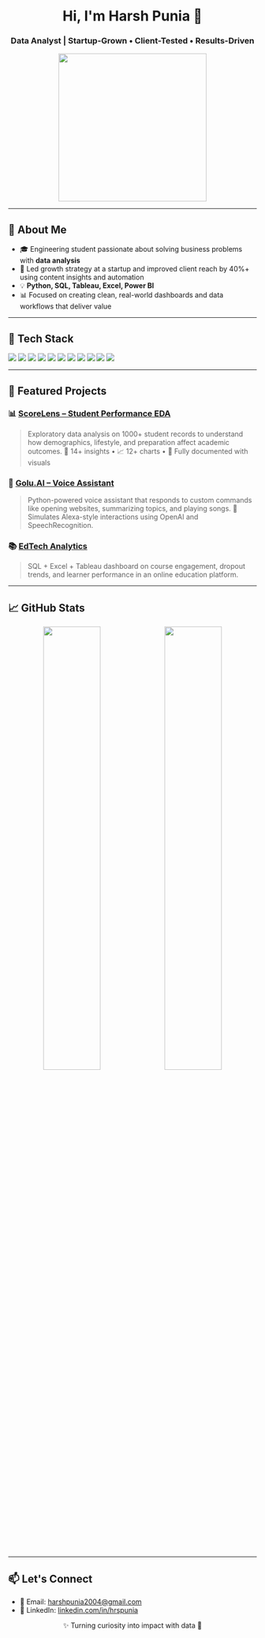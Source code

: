 <h1 align="center">Hi, I'm Harsh Punia 👋</h1>
<h3 align="center">Data Analyst | Startup-Grown • Client-Tested • Results-Driven</h3>

<p align="center">
  <img src="https://media3.giphy.com/media/v1.Y2lkPTc5MGI3NjExaDlvdDQzanNkNnR5b2QwNDZnNW1qYWM5cWpqbGkzNDZodWVoem4zaSZlcD12MV9pbnRlcm5hbF9naWZfYnlfaWQmY3Q9Zw/IPxtpkyoyNYqeXvnfh/giphy.gif" width="300" />
</p>

<hr />

## 📜 About Me

- 🎓 Engineering student passionate about solving business problems with **data analysis**
- 🚀 Led growth strategy at a startup and improved client reach by 40%+ using content insights and automation
- 💡 **Python, SQL, Tableau, Excel, Power BI**
- 📊 Focused on creating clean, real-world dashboards and data workflows that deliver value

<hr />

## 🧰 Tech Stack

<p align="left">
  <img src="https://img.shields.io/badge/Python-3776AB?style=for-the-badge&logo=python&logoColor=white" />
  <img src="https://img.shields.io/badge/MySQL-005E87?style=for-the-badge&logo=mysql&logoColor=white" />
  <img src="https://img.shields.io/badge/Excel-217346?style=for-the-badge&logo=microsoft-excel&logoColor=white" />
  <img src="https://img.shields.io/badge/Tableau-E97627?style=for-the-badge&logo=tableau&logoColor=white" />
  <img src="https://img.shields.io/badge/Power%20BI-F2C811?style=for-the-badge&logo=powerbi&logoColor=black" />
  <img src="https://img.shields.io/badge/Pandas-150458?style=for-the-badge&logo=pandas&logoColor=white" />
  <img src="https://img.shields.io/badge/NumPy-013243?style=for-the-badge&logo=numpy&logoColor=white" />
  <img src="https://img.shields.io/badge/Matplotlib-11557C?style=for-the-badge&logo=plotly&logoColor=white" />
  <img src="https://img.shields.io/badge/Seaborn-46A2F1?style=for-the-badge&logo=python&logoColor=white" />
  <img src="https://img.shields.io/badge/Jupyter-F37626?style=for-the-badge&logo=jupyter&logoColor=white" />
  <img src="https://img.shields.io/badge/Git-F05032?style=for-the-badge&logo=git&logoColor=white" />
</p>

<hr />

## 🚀 Featured Projects

### 📊 [ScoreLens – Student Performance EDA](https://github.com/hrspunia/ScoreLens)
> Exploratory data analysis on 1000+ student records to understand how demographics, lifestyle, and preparation affect academic outcomes.
> 🧠 14+ insights • 📈 12+ charts • 📘 Fully documented with visuals

### 🧠 [Golu.AI – Voice Assistant](https://github.com/hrspunia/Golu.AI)
> Python-powered voice assistant that responds to custom commands like opening websites, summarizing topics, and playing songs. 
> 💬 Simulates Alexa-style interactions using OpenAI and SpeechRecognition.

### 📚 [EdTech Analytics](#)
> SQL + Excel + Tableau dashboard on course engagement, dropout trends, and learner performance in an online education platform.

<hr />

## 📈 GitHub Stats

<p align="center">
  <img width="48%" src="https://github-readme-stats.vercel.app/api?username=hrspunia&show_icons=true&theme=radical" />
  <img width="48%" src="https://github-readme-streak-stats.herokuapp.com/?user=hrspunia&theme=radical" />
</p>

<hr />

## 📫 Let's Connect

- 📧 Email: harshpunia2004@gmail.com  
- 💼 LinkedIn: [linkedin.com/in/hrspunia](https://linkedin.com/in/hrspunia)  


<p align="center">✨ Turning curiosity into impact with data 🚀</p>
